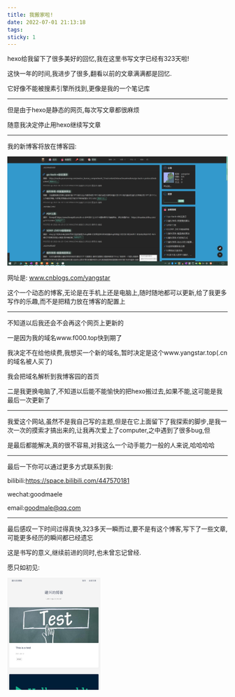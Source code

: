 ```yaml
---
title: 我搬家啦!
date: 2022-07-01 21:13:18
tags:
sticky: 1
---
```


hexo给我留下了很多美好的回忆,我在这里书写文字已经有323天啦!



这快一年的时间,我进步了很多,翻看以前的文章满满都是回忆.



它好像不能被搜素引擎所找到,更像是我的一个笔记库



---





但是由于hexo是静态的网页,每次写文章都很麻烦



随意我决定停止用hexo继续写文章

---





我的新博客将放在博客园:

![image-20220701211854707](leave/image-20220701211854707.png)

网址是: www.cnblogs.com/yangstar



这个一个动态的博客,无论是在手机上还是电脑上,随时随地都可以更新,给了我更多写作的乐趣,而不是把精力放在博客的配置上



---





不知道以后我还会不会再这个网页上更新的



一是因为我的域名www.f000.top快到期了



我决定不在给他续费,我想买一个新的域名,暂时决定是这个www.yangstar.top(.cn的域名被人买了)



我会把域名解析到我博客园的首页



二是我更换电脑了,不知道以后能不能愉快的把hexo搬过去,如果不能,这可能是我最后一次更新了



---



我爱这个网站,虽然不是我自己写的主题,但是在它上面留下了我探索的脚步,是我一次一次的摸索才搞出来的,让我再次爱上了computer,之中遇到了很多bug,但

是最后都能解决,真的很不容易,对我这么一个动手能力一般的人来说,哈哈哈哈



----

最后一下你可以通过更多方式联系到我:

bilibili:https://space.bilibili.com/447570181

wechat:goodmaele

email:goodmale@qq.com



---

最后感叹一下时间过得真快,323多天一瞬而过,要不是有这个博客,写下了一些文章,可能更多经历的瞬间都已经遗忘





这是书写的意义,继续前进的同时,也未曾忘记曾经.



愿只如初见:

<img src="leave/3D12640C7464D5209C879D174BF7CC8C.png" alt="img" style="zoom: 25%;" />









